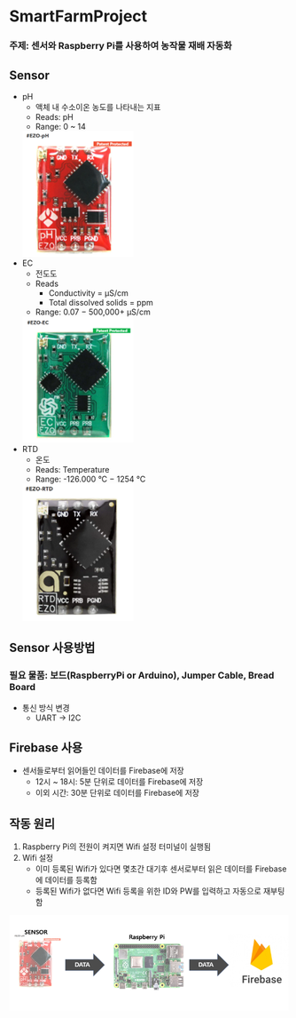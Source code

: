 # SmartFarmProject
### 주제: 센서와 Raspberry Pi를 사용하여 농작물 재배 자동화
## Sensor
* pH
  - 액체 내 수소이온 농도를 나타내는 지표
  - Reads: pH
  - Range: 0 ~ 14
  <img src="image/pH.PNG" width="200">
* EC
  - 전도도
  - Reads
    + Conductivity = μS/cm
    + Total dissolved solids = ppm
  - Range: 	0.07 − 500,000+ μS/cm
  <img src="image/ec.PNG" width="200">
* RTD
  - 온도
  - Reads: Temperature
  - Range: -126.000 °C − 1254 °C
  <img src="image/rtd.PNG" width="200">
## Sensor 사용방법
### 필요 물품: 보드(RaspberryPi or Arduino), Jumper Cable, Bread Board
* 통신 방식 변경
  - UART -> I2C
## Firebase 사용
* 센서들로부터 읽어들인 데이터를 Firebase에 저장
  - 12시 ~ 18시: 5분 단위로 데이터를 Firebase에 저장
  - 이외 시간: 30분 단위로 데이터를 Firebase에 저장
## 작동 원리
1. Raspberry Pi의 전원이 켜지면 Wifi 설정 터미널이 실행됨
2. Wifi 설정
    - 이미 등록된 Wifi가 있다면 몇초간 대기후 센서로부터 읽은 데이터를 Firebase에 데이터를 등록함
    - 등록된 Wifi가 없다면 Wifi 등록을 위한 ID와 PW를 입력하고 자동으로 재부팅함
<img src="image/WayToRun.PNG" width="800">
